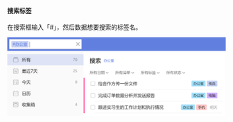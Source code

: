 #### 搜索标签

在搜索框输入「#」，然后数据想要搜索的标签名。

![winsearchtag](../../images/Windows/tag/pasted%20image%200%208.png)

